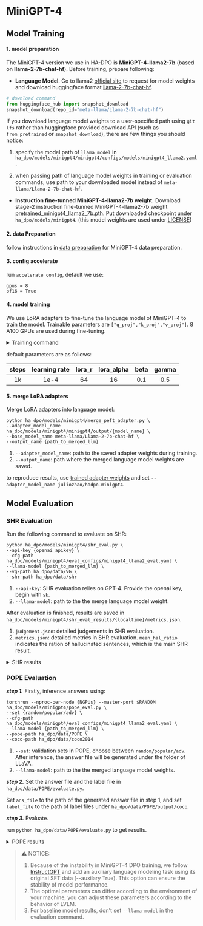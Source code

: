 # MiniGPT-4

## Model Training

#### 1. model preparation

The MiniGPT-4 version we use in HA-DPO is **MiniGPT-4-llama2-7b** (based on **llama-2-7b-chat-hf**). Before training, prepare following:

- **Language Model**. Go to llama2 [official site](https://ai.meta.com/llama/) to request for model weights and download huggingface format [llama-2-7b-chat-hf](https://huggingface.co/meta-llama/Llama-2-7b-chat-hf).

```python
# download command
from huggingface_hub import snapshot_download
snapshot_download(repo_id="meta-llama/Llama-2-7b-chat-hf")
```

If you download language model weights to a user-specified path using ```git lfs``` rather than huggingface provided download API (such as ```from_pretrained``` or ```snapshot_download```), there are few things you should notice:

1. specify the model path of ```llama_model``` in ```ha_dpo/models/minigpt4/minigpt4/configs/models/minigpt4_llama2.yaml```.

2. when passing path of language model weights in training or evaluation commands, use path to your downloaded model instead of ```meta-llama/Llama-2-7b-chat-hf```.

- **Instruction fine-tunned MiniGPT-4-llama2-7b weight**. Download stage-2 instruction fine-tunned MiniGPT-4-llama2-7b weight [pretrained_minigpt4_llama2_7b.pth](https://huggingface.co/juliozhao/pretrained_minigpt4_llama2_7b/tree/main). Put downloaded checkpoint under ```ha_dpo/models/minigpt4```. (this model weights are used under [LICENSE](https://github.com/Vision-CAIR/MiniGPT-4/blob/main/LICENSE.md))

#### 2. data Preparation

follow instructions in [data preparation](ha_dpo/data/data_preparation.md) for MiniGPT-4 data preparation.

#### 3. config accelerate

run ```accelerate config```, default we use:

```
gpus = 8
bf16 = True
```

#### 4. model training

We use LoRA adapters to fine-tune the language model of MiniGPT-4 to train the model. Trainable parameters are ```["q_proj","k_proj","v_proj"]```. 8 A100 GPUs are used during fine-tuning.

<details>
<summary> Training command </summary>

```
accelerate launch --main_process_port $RANDOM ha_dpo/models/minigpt4/train_dpo.py \
--cfg_path ha_dpo/models/minigpt4/train_configs/minigpt4_llama2_stage3_dpo.yaml \
--auxilary True \
--ccsbualign_data_path ha_dpo/data/cc_sbu_align \
--pope_train_data_path ha_dpo/data/hadpo/minigpt4/pope_data.json \
--desc_train_data_path ha_dpo/data/hadpo/minigpt4/desc_data.json \
--vg_path ha_dpo/data/VG \
--lora_r 64 \
--gradient_checkpointing False \
--per_device_train_batch_size 1 \
--learning_rate 1e-4 \
--beta 0.1 \
--gamma 0.5 \
--gradient_accumulation_steps 4 \
--max_steps 1000 \
--output_dir 'ha_dpo/models/minigpt4/minigpt4/output/{model_name}' \
--logging_steps 4
```
    
</details>

default parameters are as follows:

| steps | learning rate | lora_r | lora_alpha | beta | gamma |
|:--:|:--:|:--:|:--:|:--:|:--:|
| 1k | 1e-4 | 64 | 16 | 0.1 | 0.5 |

#### 5. merge LoRA adapters

Merge LoRA adapters into language model:

```
python ha_dpo/models/minigpt4/merge_peft_adapter.py \
--adapter_model_name ha_dpo/models/minigpt4/minigpt4/output/{model_name} \
--base_model_name meta-llama/Llama-2-7b-chat-hf \
--output_name {path_to_merged_llm}
```

1. ```--adapter_model_name```: path to the saved adapter weights during training.
2. ```--output_name```: path where the merged language model weights are saved.

to reproduce results, use [trained adapter weights](https://huggingface.co/juliozhao/hadpo-minigpt4) and set ```--adapter_model_name juliozhao/hadpo-minigpt4```.

## Model Evaluation

### SHR Evaluation

Run the following command to evaluate on SHR:

```
python ha_dpo/models/minigpt4/shr_eval.py \
--api-key {openai_apikey} \
--cfg-path ha_dpo/models/minigpt4/eval_configs/minigpt4_llama2_eval.yaml \
--llama-model {path_to_merged_llm} \
--vg-path ha_dpo/data/VG \
--shr-path ha_dpo/data/shr
```

1. ```--api-key```: SHR evaluation relies on GPT-4. Provide the openai key, begin with ```sk```.
2. ```--llama-model```: path to the the merge language model weight.

After evaluation is finished, results are saved in ```ha_dpo/models/minigpt4/shr_eval_results/{localtime}/metrics.json```.

1. ```judgement.json```: detailed judgements in SHR evaluation.
2. ```metrics.json```: detailed metrics in SHR evaluation. ```mean_hal_ratio``` indicates the ration of hallucinated sentences, which is the main SHR result.


<details>
<summary> SHR results </summary>

| Model | HA-DPO | SHR |
|:--:|:--:|:--:|
| MiniGPT-4-Llama2-7B | :heavy_multiplication_x: | 47.3 |
| MiniGPT-4-Llama2-7B | :heavy_check_mark: | 44.4 |

</details>
    
### POPE Evaluation

**_step 1._** Firstly, inference answers using:

```
torchrun --nproc-per-node {NGPUs} --master-port $RANDOM ha_dpo/models/minigpt4/pope_eval.py \
--set {random/popular/adv} \
--cfg-path ha_dpo/models/minigpt4/eval_configs/minigpt4_llama2_eval.yaml \
--llama-model {path_to_merged_llm} \
--pope-path ha_dpo/data/POPE \
--coco-path ha_dpo/data/coco2014
```

1. ```--set```: validation sets in POPE, choose between ```random/popular/adv```. After inference, the answer file will be generated under the folder of LLaVA.
2. ```--llama-model```: path to the the merged language model weights.

**_step 2._** Set the answer file and the label file in ```ha_dpo/data/POPE/evaluate.py```.

Set ```ans_file``` to the path of the generated answer file in step 1, and set ```label_file``` to the path of label files under ```ha_dpo/data/POPE/output/coco```.

**_step 3._** Evaluate.

run ```python ha_dpo/data/POPE/evaluate.py``` to get results.

<details>
<summary> POPE results </summary>

**POPE Random**

| Model | HA-DPO | Accuracy | Precision | Recall | F1 Score | Yes Ratio (%) |
|:--:|:--:|:--:|:--:|:--:|:--:|:--:|
| MiniGPT-4-Llama2-7B | :heavy_multiplication_x: | 51.13    | 50.57 | 99.80 | 67.13 | 98.66 |
| MiniGPT-4-Llama2-7B | :heavy_check_mark: | 86.13 | 92.81 | 78.33 | 84.96 | 42.20 |

**POPE Popular**

| Model | HA-DPO | Accuracy | Precision | Recall | F1 Score | Yes Ratio (%) |
|:--:|:--:|:--:|:--:|:--:|:--:|:--:|
| MiniGPT-4-Llama2-7B | :heavy_multiplication_x: | 51.46    | 50.74 | 99.53 | 67.72 | 98.06 |
| MiniGPT-4-Llama2-7B | :heavy_check_mark: | 79.50 | 80.20 | 78.33 | 79.25 | 48.83 |

**POPE Adversarial**

| Model | HA-DPO | Accuracy | Precision | Recall | F1 Score | Yes Ratio (%) |
|:--:|:--:|:--:|:--:|:--:|:--:|:--:|
| MiniGPT-4-Llama2-7B | :heavy_multiplication_x: | 51.26 | 50.64 | 99.66 | 67.16 | 98.40 |
| MiniGPT-4-Llama2-7B | :heavy_check_mark: | 75.66 | 74.36 | 78.33 | 76.29 | 52.66 |

</details>
    
> :warning: NOTICE:
> 1. Because of the instability in MiniGPT-4 DPO training, we follow [InstructGPT](https://arxiv.org/pdf/2203.02155.pdf) and add an auxiliary language modeling task using its original SFT data (--auxilary True). This option can ensure the stability of model performance.
> 2. The optimal parameters can differ according to the environment of your machine, you can adjust these parameters according to the behavior of LVLM.
> 3. For baseline model results, don't set ```--llama-model``` in the evaluation command.